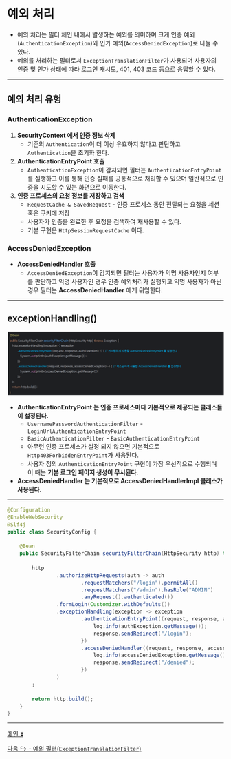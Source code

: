 # 예외 처리

- 예외 처리는 필터 체인 내에서 발생하는 예외를 의미하며 크게 인증 예외(`AuthenticationException`)와 인가 예외(`AccessDeniedException`)로 나눌 수 있다.
- 예외를 처리하는 필터로서 `ExceptionTranslationFilter`가 사용되며 사용자의 인증 및 인가 상태에 따라 로그인 재시도, 401, 403 코드 등으로 응답할 수 있다.

---

## 예외 처리 유형

### AuthenticationException
1. **SecurityContext 에서 인증 정보 삭제**
   - 기존의 `Authentication`이 더 이상 유효하지 않다고 판단하고 `Authentication`을 초기화 한다.
2. **AuthenticationEntryPoint 호출**
   - `AuthenticationException`이 감지되면 필터는 `AuthenticationEntryPoint`를 실행하고 이를 통해 인증 실패를 공통적으로 처리할 수 있으며 일반적으로 인증을 시도할 수 있는 화면으로 이동한다.
3. **인증 프로세스의 요청 정보를 저장하고 검색**
   - `RequestCache & SavedRequest` - 인증 프로세스 동안 전달되는 요청을 세션 혹은 쿠키에 저장
   - 사용자가 인증을 완료한 후 요청을 검색하여 재사용할 수 있다. 
   - 기본 구현은 `HttpSessionRequestCache` 이다.

### AccessDeniedException

- **AccessDeniedHandler 호출**
  - `AccessDeniedException`이 감지되면 필터는 사용자가 익명 사용자인지 여부를 판단하고 익명 사용자인 경우 인증 예외처리가 실행되고 익명 사용자가 아닌 경우
    필터는 **AccessDeniedHandler** 에게 위임한다.

---

## exceptionHandling()

![img.png](image/img.png)

- **AuthenticationEntryPoint 는 인증 프로세스마다 기본적으로 제공되는 클래스들이 설정된다.** 
  - `UsernamePasswordAuthenticationFilter` - `LoginUrlAuthenticationEntryPoint`
  - `BasicAuthenticationFilter` - `BasicAuthenticationEntryPoint`
  - 아무런 인증 프로세스가 설정 되지 않으면 기본적으로 `Http403ForbiddenEntryPoint`가 사용된다.
  - 사용자 정의 `AuthenticationEntryPoint` 구현이 가장 우선적으로 수행되며 이 때는 **기본 로그인 페이지 생성이 무시된다.**
- **AccessDeniedHandler 는 기본적으로 AccessDeniedHandlerImpl 클래스가 사용된다.**

---

```java
@Configuration
@EnableWebSecurity
@Slf4j
public class SecurityConfig {

    @Bean
    public SecurityFilterChain securityFilterChain(HttpSecurity http) throws Exception {

        http
                .authorizeHttpRequests(auth -> auth
                        .requestMatchers("/login").permitAll()
                        .requestMatchers("/admin").hasRole("ADMIN")
                        .anyRequest().authenticated())
                .formLogin(Customizer.withDefaults())
                .exceptionHandling(exception -> exception
                        .authenticationEntryPoint((request, response, authException) -> {
                            log.info(authException.getMessage());
                            response.sendRedirect("/login");
                        })
                        .accessDeniedHandler((request, response, accessDeniedException) -> {
                            log.info(accessDeniedException.getMessage());
                            response.sendRedirect("/denied");
                        })
                )
        ;

        return http.build();
    }
}
```

---

[메인 ⏫](https://github.com/genesis12345678/TIL/blob/main/Spring/security/main.md)

[다음 ↪️ - 예외 필터(`ExceptionTranslationFilter`)](https://github.com/genesis12345678/TIL/blob/main/Spring/security/exception/ExceptionTranslationFilter.md)